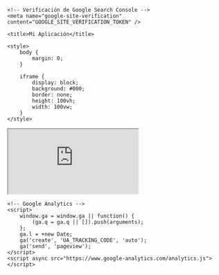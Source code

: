 <!DOCTYPE html>
<html lang="en">
<head>
    <meta charset="UTF-8">
    <meta name="viewport" content="width=device-width, initial-scale=1.0">
    <meta http-equiv="X-UA-Compatible" content="ie=edge">

    <!-- Verificación de Google Search Console -->
    <meta name="google-site-verification" content="GOOGLE_SITE_VERIFICATION_TOKEN" />

    <title>Mi Aplicación</title>

    <style>
        body {
            margin: 0;
        }

        iframe {
            display: block;
            background: #000;
            border: none;
            height: 100vh;
            width: 100vw;
        }
    </style>

</head>
<body>
    <!-- Iframe que muestra la app de Streamlit -->
    <iframe src="https://share.streamlit.io/realblockchain/calculadora-de-pension/app.py">
        Your browser doesn't support iframes.
    </iframe>

    <!-- Google Analytics -->
    <script>
        window.ga = window.ga || function() {
            (ga.q = ga.q || []).push(arguments);
        };
        ga.l = +new Date;
        ga('create', 'UA_TRACKING_CODE', 'auto');
        ga('send', 'pageview');
    </script>
    <script async src="https://www.google-analytics.com/analytics.js"></script>
</body>
</html>

  </body>
</html>

